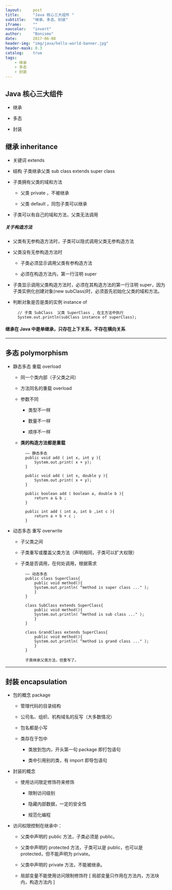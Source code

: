 ```yaml
---
layout:     post
title:      "Java 核心三大组件 "
subtitle:   "继承、多态、封装"
iframe:     ""
navcolor:   "invert"
author:     "Bonismo"
date:       2017-06-08
header-img: "img/java/hello-world-banner.jpg"
header-mask: 0.3
catalog:    true
tags:
    - 继承
    - 多态
    - 封装
---
```


## Java 核心三大组件

- 继承

- 多态

- 封装

## 继承 inheritance

- 关键词 extends

- 结构 子类继承父类 sub class extends super class

- 子类拥有父类的域和方法

    - 父类 private ，不被继承

    - 父类 default ，同包子类可以继承

- 子类可以有自己的域和方法，父类无法调用

##### 关于构造方法

- 父类有无参构造方法时，子类可以隐式调用父类无参构造方法

- 父类没有无参构造方法时

    - 子类必须显示调用父类有参构造方法

    - 必须在构造方法内，第一行注明 super

- 子类显示调用父类构造方法时，必须在其构造方法的第一行注明 super，因为子类实例化创建对象(new subClass)时，必须首先初始化父类的域和方法。

- 判断对象是否是类的实例 instance of

        // 子类 SubClass  父类 SuperClass , 在主方法中执行
        System.out.println(subClass instance of superClass);

#### 继承在 Java 中是单继承，只存在上下关系，不存在横向关系

-----

## 多态 polymorphism

- 静态多态  重载 overload

    - 同一个类内部（子父类之间）

    - 方法同名的重载 overload

    - 参数不同

        - 类型不一样

        - 数量不一样

        - 顺序不一样

    - **类的构造方法都是重载**


            —— 静态多态
            public void add ( int x, int y ){
                System.out.print( x + y);
            }

            public void add ( int x, double y ){
                System.out.print( x + y);
            }

            public boolean add ( boolean a, double b ){
                return a & b ;
            }

            public int add ( int a, int b ,int c ){
                return a + b + c ;
            }

- 动态多态  重写 overwrite

    - 子父类之间

    - 子类重写或覆盖父类方法（声明相同，子类可以扩大权限）

    - 子类是否调用，在何处调用，根据需求


            —— 动态多态
            public class SuperClass{
                public void method(){
                System.out.println( “method is super class ..." );
                }
            }

            class SubClass extends SuperClass{
                public void method(){
                System.out.println( “method is sub class ..." );
                }
            }

            class GrandClass extends SuperClass{
                public void method(){
                System.out.println( “method is grand class ..." );
                }
            }

            子类继承父类方法，但重写了。

------

## 封装 encapsulation

- 包的概念 package

    - 管理代码的目录结构

    - 公司名、组织、机构域名的反写（大多数情况）

    - 包名都是小写

    - 类存在于包中

        - 类放到包内，开头第一句 package 即打包语句

        - 类中引用别的类，有 import 即导包语句

- 封装的概念

    - 使用访问限定修饰符来修饰

        - 限制访问级别

        - 隐藏内部数据，一定的安全性

        - 规范化编程


- 访问权限控制在继承中：

    - 父类中声明的 public 方法，子类必须是 public。

    - 父类中声明的 protected 方法，子类可以是 public，也可以是 protected，但不能声明为 private。

    - 父类中声明的 private 方法，不能被继承。

    - 局部变量不能使用访问限制修饰符 [ 局部变量只作用在方法内，方法块内，构造方法内 ]

